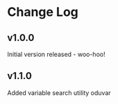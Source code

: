 # Change Log

## v1.0.0
Initial version released - woo-hoo!

## v1.1.0
Added variable search utility oduvar

